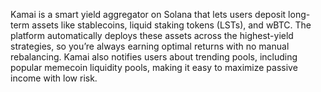 Kamai is a smart yield aggregator on Solana that lets users deposit long-term assets like stablecoins, liquid staking tokens (LSTs), and wBTC. The platform automatically deploys these assets across the highest-yield strategies, so you’re always earning optimal returns with no manual rebalancing. Kamai also notifies users about trending pools, including popular memecoin liquidity pools, making it easy to maximize passive income with low risk.

